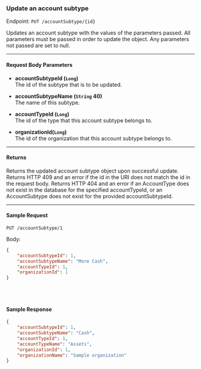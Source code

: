 ### Update an account subtype
Endpoint: `PUT /accountSubtype/{id}`

Updates an account subtype with the values of the parameters passed. All parameters must be passed in order to update the object. Any parameters not passed are set to null.
___

#### Request Body Parameters
- **accountSubtypeId (`Long`)** <br/>
The id of the subtype that is to be updated.

- **accountSubtypeName (`String` 40)** <br/>
The name of this subtype.

- **accountTypeId (`Long`)** <br/>
The id of the type that this account subtype belongs to.

- **organizationId(`Long`)**<br/>
The id of the organization that this account subtype belongs to.
___
#### Returns
Returns the updated account subtype object upon successful update. Returns HTTP 409 and an error if the id in the URI does not match the id in the request body. Returns HTTP 404 and an error if an AccountType does not exist in the database for the specified accountTypeId, or an AccountSubtype does not exist for the provided accountSubtypeId.
___


#### Sample Request
	PUT /accountSubtype/1
Body:
```json
{
    "accountSubtypeId": 1,
    "accountSubtypeName": "More Cash",
    "accountTypeId": 1, 
	"organizationId": 1
}
```
<br/><br/>

#### Sample Response
```json
{
    "accountSubtypeId": 1,
    "accountSubtypeName": "Cash",
    "accountTypeId": 1,
    "accountTypeName": "Assets",
    "organizationId": 1,
    "organizationName": "Sample organization"
}
```
